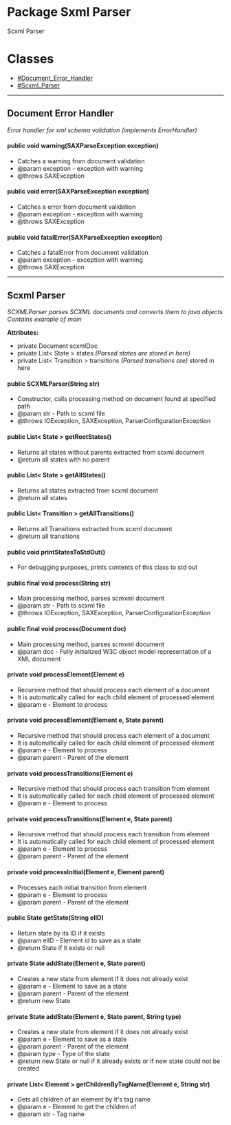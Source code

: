 # Package Sxml Parser #

Scxml Parser


# Classes #

  * [#Document\_Error\_Handler](#Document_Error_Handler.md)
  * [#Scxml\_Parser](#Scxml_Parser.md)


---


## Document Error Handler ##

_Error handler for xml schema validation_
_(implements ErrorHandler)_

#### public void warning(SAXParseException exception) ####

  * Catches a warning from document validation
  * @param exception - exception with warning
  * @throws SAXException

#### public void error(SAXParseException exception) ####

  * Catches a error from document validation
  * @param exception - exception with warning
  * @throws SAXException

#### public void fatalError(SAXParseException exception) ####

  * Catches a fatalError from document validation
  * @param exception - exception with warning
  * @throws SAXException


---


## Scxml Parser ##

_SCXMLParser parses SCXML documents and converts them to java objects_
_Contains example of main_

**Attributes:**
  * private Document scxmlDoc
  * private List< State > states _(Parsed states are stored in here)_
  * private List< Transition > transitions _(Parsed transitions are)_ stored in here

#### public SCXMLParser(String str) ####

  * Constructor, calls processing method on document found at specified path
  * @param str - Path to scxml file
  * @throws IOException, SAXException, ParserConfigurationException


#### public List< State > getRootStates() ####

  * Returns all states without parents extracted from scxml document
  * @return  all states with no parent

#### public List< State > getAllStates() ####

  * Returns all states extracted from scxml document
  * @return  all states

#### public List< Transition > getAllTransitions() ####

  * Returns all Transitions extracted from scxml document
  * @return  all transitions

#### public void printStatesToStdOut() ####

  * For debugging purposes, prints contents of this class to std out

#### public final void process(String str) ####

  * Main processing method, parses scmxml document
  * @param str - Path to scxml file
  * @throws IOException, SAXException, ParserConfigurationException

#### public final void process(Document doc) ####

  * Main processing method, parses scmxml document
  * @param doc - Fully initialized W3C object model representation of a XML document

#### private void processElement(Element e) ####

  * Recursive method that should process each element of a document
  * It is automatically called for each child element of processed element
  * @param e - Element to process

#### private void processElement(Element e, State parent) ####

  * Recursive method that should process each element of a document
  * It is automatically called for each child element of processed element
  * @param e - Element to process
  * @param parent - Parent of the element

#### private void processTransitions(Element e) ####

  * Recursive method that should process each transition from element
  * It is automatically called for each child element of processed element
  * @param e - Element to process

#### private void processTransitions(Element e, State parent) ####

  * Recursive method that should process each transition from element
  * It is automatically called for each child element of processed element
  * @param e - Element to process
  * @param parent - Parent of the element

#### private void processInitial(Element e, Element parent) ####

  * Processes each initial transition from element
  * @param e - Element to process
  * @param parent - Parent of the element

#### public State getState(String elID) ####

  * Return state by its ID if it exists
  * @param elID	- Element id to save as a state
  * @return State if it exists or null

#### private State addState(Element e, State parent) ####

  * Creates a new state from element if it does not already exist
  * @param e - Element to save as a state
  * @param parent - Parent of the element
  * @return new State

#### private State addState(Element e, State parent, String type) ####

  * Creates a new state from element if it does not already exist
  * @param e - Element to save as a state
  * @param parent - Parent of the element
  * @param type - Type of the state
  * @return new State or null if it already exists or if new state could not be created

#### private List< Element > getChildrenByTagName(Element e, String str) ####

  * Gets all children of an element by it's tag name
  * @param e - Element to get the children of
  * @param str - Tag name